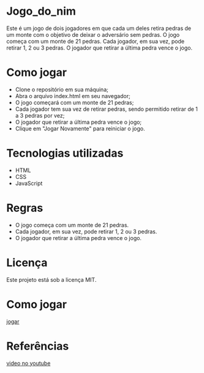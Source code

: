 # Jogo_do_nim

Este é um jogo de dois jogadores em que cada um deles retira pedras de um monte com o objetivo de deixar o adversário sem pedras. O jogo começa com um monte de 21 pedras. Cada jogador, em sua vez, pode retirar 1, 2 ou 3 pedras. O jogador que retirar a última pedra vence o jogo.

# Como jogar

- Clone o repositório em sua máquina;
- Abra o arquivo index.html em seu navegador;
- O jogo começará com um monte de 21 pedras;
- Cada jogador tem sua vez de retirar pedras, sendo permitido retirar de 1 a 3 pedras por vez;
- O jogador que retirar a última pedra vence o jogo;
- Clique em "Jogar Novamente" para reiniciar o jogo.

# Tecnologias utilizadas
- HTML
- CSS
- JavaScript

# Regras
- O jogo começa com um monte de 21 pedras.
- Cada jogador, em sua vez, pode retirar 1, 2 ou 3 pedras.
- O jogador que retirar a última pedra vence o jogo.

# Licença
Este projeto está sob a licença MIT.

# Como jogar
<a href="http://luanmariaeduardarecuperacao.netlify.app/">jogar</a>

# Referências
<a href="https://www.youtube.com/watch?v=94eby0vJPyQ&t=522s">video no youtube</a>
